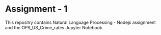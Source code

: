 # Assignment - 1
This repositry contains Natural Language Processing - Nodejs assignment and the OPS_US_Crime_rates Jupyter Notebook.

